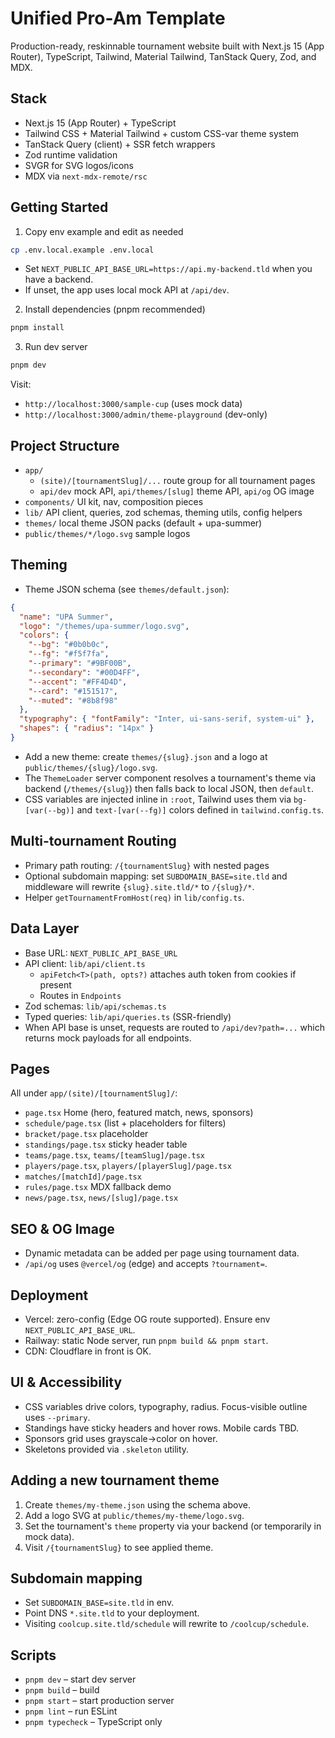 # Unified Pro-Am Template

Production-ready, reskinnable tournament website built with Next.js 15 (App Router), TypeScript, Tailwind, Material Tailwind, TanStack Query, Zod, and MDX.

## Stack
- Next.js 15 (App Router) + TypeScript
- Tailwind CSS + Material Tailwind + custom CSS-var theme system
- TanStack Query (client) + SSR fetch wrappers
- Zod runtime validation
- SVGR for SVG logos/icons
- MDX via `next-mdx-remote/rsc`

## Getting Started

1) Copy env example and edit as needed
```bash
cp .env.local.example .env.local
```

- Set `NEXT_PUBLIC_API_BASE_URL=https://api.my-backend.tld` when you have a backend.
- If unset, the app uses local mock API at `/api/dev`.

2) Install dependencies (pnpm recommended)
```bash
pnpm install
```

3) Run dev server
```bash
pnpm dev
```

Visit:
- `http://localhost:3000/sample-cup` (uses mock data)
- `http://localhost:3000/admin/theme-playground` (dev-only)

## Project Structure

- `app/`
  - `(site)/[tournamentSlug]/...` route group for all tournament pages
  - `api/dev` mock API, `api/themes/[slug]` theme API, `api/og` OG image
- `components/` UI kit, nav, composition pieces
- `lib/` API client, queries, zod schemas, theming utils, config helpers
- `themes/` local theme JSON packs (default + upa-summer)
- `public/themes/*/logo.svg` sample logos

## Theming

- Theme JSON schema (see `themes/default.json`):
```json
{
  "name": "UPA Summer",
  "logo": "/themes/upa-summer/logo.svg",
  "colors": {
    "--bg": "#0b0b0c",
    "--fg": "#f5f7fa",
    "--primary": "#9BF00B",
    "--secondary": "#00D4FF",
    "--accent": "#FF4D4D",
    "--card": "#151517",
    "--muted": "#8b8f98"
  },
  "typography": { "fontFamily": "Inter, ui-sans-serif, system-ui" },
  "shapes": { "radius": "14px" }
}
```

- Add a new theme: create `themes/{slug}.json` and a logo at `public/themes/{slug}/logo.svg`.
- The `ThemeLoader` server component resolves a tournament's theme via backend (`/themes/{slug}`) then falls back to local JSON, then `default`.
- CSS variables are injected inline in `:root`, Tailwind uses them via `bg-[var(--bg)]` and `text-[var(--fg)]` colors defined in `tailwind.config.ts`.

## Multi-tournament Routing

- Primary path routing: `/{tournamentSlug}` with nested pages
- Optional subdomain mapping: set `SUBDOMAIN_BASE=site.tld` and middleware will rewrite `{slug}.site.tld/*` to `/{slug}/*`.
- Helper `getTournamentFromHost(req)` in `lib/config.ts`.

## Data Layer

- Base URL: `NEXT_PUBLIC_API_BASE_URL`
- API client: `lib/api/client.ts`
  - `apiFetch<T>(path, opts?)` attaches auth token from cookies if present
  - Routes in `Endpoints`
- Zod schemas: `lib/api/schemas.ts`
- Typed queries: `lib/api/queries.ts` (SSR-friendly)
- When API base is unset, requests are routed to `/api/dev?path=...` which returns mock payloads for all endpoints.

## Pages

All under `app/(site)/[tournamentSlug]/`:
- `page.tsx` Home (hero, featured match, news, sponsors)
- `schedule/page.tsx` (list + placeholders for filters)
- `bracket/page.tsx` placeholder
- `standings/page.tsx` sticky header table
- `teams/page.tsx`, `teams/[teamSlug]/page.tsx`
- `players/page.tsx`, `players/[playerSlug]/page.tsx`
- `matches/[matchId]/page.tsx`
- `rules/page.tsx` MDX fallback demo
- `news/page.tsx`, `news/[slug]/page.tsx`

## SEO & OG Image

- Dynamic metadata can be added per page using tournament data.
- `/api/og` uses `@vercel/og` (edge) and accepts `?tournament=`.

## Deployment

- Vercel: zero-config (Edge OG route supported). Ensure env `NEXT_PUBLIC_API_BASE_URL`.
- Railway: static Node server, run `pnpm build && pnpm start`.
- CDN: Cloudflare in front is OK.

## UI & Accessibility

- CSS variables drive colors, typography, radius. Focus-visible outline uses `--primary`.
- Standings have sticky headers and hover rows. Mobile cards TBD.
- Sponsors grid uses grayscale→color on hover.
- Skeletons provided via `.skeleton` utility.

## Adding a new tournament theme
1. Create `themes/my-theme.json` using the schema above.
2. Add a logo SVG at `public/themes/my-theme/logo.svg`.
3. Set the tournament's `theme` property via your backend (or temporarily in mock data).
4. Visit `/{tournamentSlug}` to see applied theme.

## Subdomain mapping
- Set `SUBDOMAIN_BASE=site.tld` in env.
- Point DNS `*.site.tld` to your deployment.
- Visiting `coolcup.site.tld/schedule` will rewrite to `/coolcup/schedule`.

## Scripts
- `pnpm dev` – start dev server
- `pnpm build` – build
- `pnpm start` – start production server
- `pnpm lint` – run ESLint
- `pnpm typecheck` – TypeScript only
